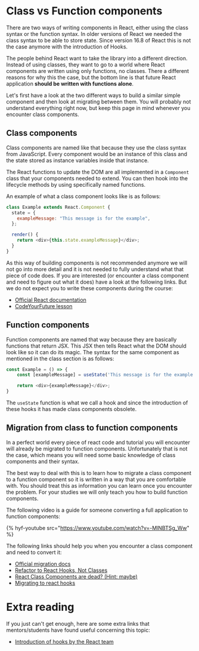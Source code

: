 # Class vs Function components
There are two ways of writing components in React, either using the class syntax or the function syntax. In older versions of React we needed the class syntax to be able to store state. Since version 16.8 of React this is not the case anymore with the introduction of Hooks.

The people behind React want to take the library into a different direction. Instead of using classes, they want to go to a world where React components are written using only functions, no classes. There a different reasons for why this the case, but the bottom line is that future React application **should be written with functions alone**.

Let's first have a look at the two different ways to build a similar simple component and then look at migrating between them. You will probably not understand everything right now, but keep this page in mind whenever you encounter class components.

## Class components
Class components are named like that because they use the class syntax from JavaScript. Every component would be an instance of this class and the state stored as instance variables inside that instance.

The React functions to update the DOM are all implemented in a `Component` class that your components needed to extend. You can then hook into the lifecycle methods by using specifically named functions.

An example of what a class component looks like is as follows:

```js
class Example extends React.Component {
  state = {
    exampleMessage: "This message is for the example",
  };

  render() {
    return <div>{this.state.exampleMessage}</div>;
  }
}
```

As this way of building components is not recommended anymore we will not go into more detail and it is not needed to fully understand what that piece of code does. If you are interested (or encounter a class component and need to figure out what it does) have a look at the following links. But we do not expect you to write these components during the course:

- [Official React documentation](https://reactjs.org/docs/react-component.html)
- [CodeYourFuture lesson](https://syllabus.codeyourfuture.io/react/class-components/lesson)

## Function components
Function components are named that way because they are basically functions that return JSX. This JSX then tells React what the DOM should look like so it can do its magic. The syntax for the same component as mentioned in the class section is as follows:

```js
const Example = () => {
    const [exampleMessage] = useState('This message is for the example');

    return <div>{exampleMessage}</div>;
}
```

The `useState` function is what we call a hook and since the introduction of these hooks it has made class components obsolete.

## Migration from class to function components
In a perfect world every piece of react code and tutorial you will encounter will already be migrated to function components. Unfortunately that is not the case, which means you will need some basic knowledge of class components and their syntax.

The best way to deal with this is to learn how to migrate a class component to a function component so it is written in a way that you are comfortable with. You should treat this as information you can learn once you encounter the problem. For your studies we will only teach you how to build function components.

The following video is a guide for someone converting a full application to function components:

{% hyf-youtube src="https://www.youtube.com/watch?v=-MlNBTSg_Ww" %}

The following links should help you when you encounter a class component and need to convert it:
- [Official migration docs](https://reactjs.org/docs/hooks-faq.html#from-classes-to-hooks)
- [Refactor to React Hooks, Not Classes](https://rangle.io/blog/refactor-to-react-hooks-not-classes/)
- [React Class Components are dead? (Hint: maybe)](https://itnext.io/react-class-components-are-dead-hint-not-yet-1d0a151173b8)
- [Migrating to react hooks](https://dev.to/subdeveloper/migrating-from-class-components-to-react-hooks-4lp3)

# Extra reading
If you just can't get enough, here are some extra links that mentors/students have found useful concerning this topic:

- [Introduction of hooks by the React team](https://reactjs.org/docs/hooks-intro.html)
